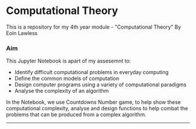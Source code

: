 # Computational Theory
This is a repository for my 4th year module - "Computational Theory"
By Eoin Lawless

### Aim 

This Jupyter Notebook is apart of my assesemnt to:

- Identify difficult computational problems in everyday computing
- Define the common models of computation
- Design computer programs using a variety of computational paradigms
- Analyse the complexity of an algorithm

In the Notebook, we use Countdowns Number game, to help show these computational complexity, analyse and design functions to help combat the problems that can be produced from a complex algorithm.

***

